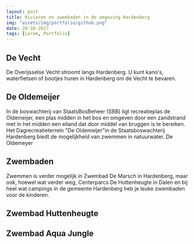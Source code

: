 ```yaml
---
layout: post
title: Rivieren en zwembaden in de omgeving Hardenberg
img: "assets/img/portfolio/github.png"
date: 20-10-2017
tags: [Lorem, Portfolio]
---
```


## De Vecht

De Overijsselse Vecht stroomt langs Hardenberg.
U kunt kano's, waterfietsen of bootjes huren in Hardenberg om de Vecht te bevaren.

## De Oldemeijer

In de boswachterij van StaatsBosBeheer (SBB) ligt recreatieplas de Oldemeijer, een plas midden in het bos en omgeven door een zandstrand met in het midden een eiland dat door middel van bruggen is te bereiken. Het Dagrecreatieterrein "De Oldemeijer"in de Staatsboswachterij Hardenberg biedt de mogelijkheid van zwemmen in natuurwater.
De Oldemeyer

## Zwembaden

Zwemmen is verder mogelijk in Zwembad De Marsch in Hardenberg, maar ook, hoewel wat verder weg, Centerparcs De Huttenheugte in Dalen en bij heel wat campings in de gemeente Hardenberg heb je leuke zwembaden voor de kinderen.

## Zwembad Huttenheugte

## Zwembad Aqua Jungle
